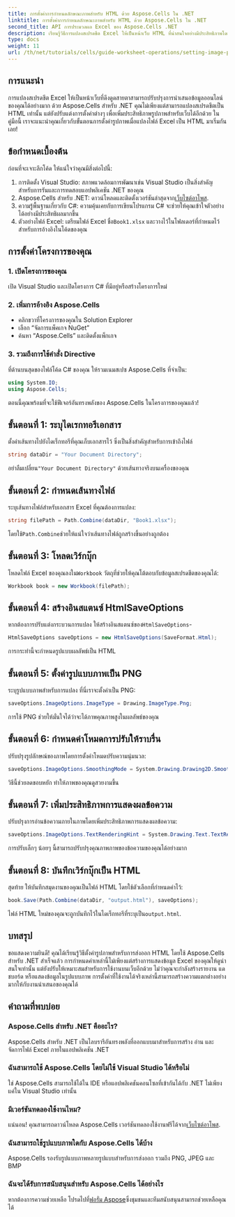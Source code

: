 ```yaml
---
title: การตั้งค่าการกำหนดลักษณะภาพสำหรับ HTML ด้วย Aspose.Cells ใน .NET
linktitle: การตั้งค่าการกำหนดลักษณะภาพสำหรับ HTML ด้วย Aspose.Cells ใน .NET
second_title: API การประมวลผล Excel ของ Aspose.Cells .NET
description: เรียนรู้วิธีการแปลงสเปรดชีต Excel ให้เป็นหน้าเว็บ HTML ที่น่าสนใจอย่างมีประสิทธิภาพโดยใช้ Aspose.Cells สำหรับ .NET คำแนะนำทีละขั้นตอนนี้ครอบคลุมทุกอย่างตั้งแต่การตั้งค่ารูปภาพไปจนถึงการเพิ่มประสิทธิภาพการแสดงผลข้อความ
type: docs
weight: 11
url: /th/net/tutorials/cells/guide-worksheet-operations/setting-image-preferences/
---
```

## การแนะนำ

การแปลงสเปรดชีต Excel ให้เป็นหน้าเว็บที่ดึงดูดสายตาสามารถปรับปรุงการนำเสนอข้อมูลออนไลน์ของคุณได้อย่างมาก ด้วย Aspose.Cells สำหรับ .NET คุณไม่เพียงแต่สามารถแปลงสเปรดชีตเป็น HTML เท่านั้น แต่ยังปรับแต่งการตั้งค่าต่างๆ เพื่อเพิ่มประสิทธิภาพรูปภาพสำหรับเว็บได้อีกด้วย ในคู่มือนี้ เราจะแนะนำคุณเกี่ยวกับขั้นตอนการตั้งค่ารูปภาพเมื่อแปลงไฟล์ Excel เป็น HTML มาเริ่มกันเลย!

## ข้อกำหนดเบื้องต้น

ก่อนที่จะเจาะลึกโค้ด ให้แน่ใจว่าคุณมีสิ่งต่อไปนี้:

1. การติดตั้ง Visual Studio: สภาพแวดล้อมการพัฒนาเช่น Visual Studio เป็นสิ่งสำคัญสำหรับการรันและการทดสอบแอปพลิเคชัน .NET ของคุณ
2.  Aspose.Cells สำหรับ .NET: ดาวน์โหลดและติดตั้งเวอร์ชันล่าสุดจาก[เว็บไซต์อาโพส](https://releases.aspose.com/cells/net/).
3. ความรู้พื้นฐานเกี่ยวกับ C#: ความคุ้นเคยกับการเขียนโปรแกรม C# จะช่วยให้คุณเข้าใจตัวอย่างได้อย่างมีประสิทธิผลมากขึ้น
4.  ตัวอย่างไฟล์ Excel: เตรียมไฟล์ Excel ชื่อ`Book1.xlsx` และวางไว้ในโฟลเดอร์ที่กำหนดไว้สำหรับการอ้างอิงในโค้ดของคุณ

## การตั้งค่าโครงการของคุณ

### 1. เปิดโครงการของคุณ

เปิด Visual Studio และเปิดโครงการ C# ที่มีอยู่หรือสร้างโครงการใหม่

### 2. เพิ่มการอ้างอิง Aspose.Cells

- คลิกขวาที่โครงการของคุณใน Solution Explorer
- เลือก “จัดการแพ็คเกจ NuGet”
- ค้นหา “Aspose.Cells” และติดตั้งแพ็กเกจ

### 3. รวมถึงการใช้คำสั่ง Directive

ที่ด้านบนสุดของไฟล์โค้ด C# ของคุณ ให้รวมเนมสเปซ Aspose.Cells ที่จำเป็น:

```csharp
using System.IO;
using Aspose.Cells;
```

ตอนนี้คุณพร้อมที่จะใช้ฟีเจอร์อันทรงพลังของ Aspose.Cells ในโครงการของคุณแล้ว!

## ขั้นตอนที่ 1: ระบุไดเรกทอรีเอกสาร

ตั้งค่าเส้นทางไปยังไดเร็กทอรีที่คุณเก็บเอกสารไว้ ซึ่งเป็นสิ่งสำคัญสำหรับการเข้าถึงไฟล์

```csharp
string dataDir = "Your Document Directory";
```

 อย่าลืมเปลี่ยน`"Your Document Directory"` ด้วยเส้นทางจริงบนเครื่องของคุณ

## ขั้นตอนที่ 2: กำหนดเส้นทางไฟล์

ระบุเส้นทางไฟล์สำหรับเอกสาร Excel ที่คุณต้องการแปลง:

```csharp
string filePath = Path.Combine(dataDir, "Book1.xlsx");
```

 โดยใช้`Path.Combine`ช่วยให้แน่ใจว่าเส้นทางไฟล์ถูกสร้างขึ้นอย่างถูกต้อง

## ขั้นตอนที่ 3: โหลดเวิร์กบุ๊ก

 โหลดไฟล์ Excel ของคุณลงใน`Workbook` วัตถุที่ช่วยให้คุณโต้ตอบกับข้อมูลสเปรดชีตของคุณได้:

```csharp
Workbook book = new Workbook(filePath);
```

## ขั้นตอนที่ 4: สร้างอินสแตนซ์ HtmlSaveOptions

 หากต้องการปรับแต่งกระบวนการแปลง ให้สร้างอินสแตนซ์ของ`HtmlSaveOptions`-

```csharp
HtmlSaveOptions saveOptions = new HtmlSaveOptions(SaveFormat.Html);
```

การกระทำนี้จะกำหนดรูปแบบผลลัพธ์เป็น HTML

## ขั้นตอนที่ 5: ตั้งค่ารูปแบบภาพเป็น PNG

ระบุรูปแบบภาพสำหรับการแปลง ที่นี่เราจะตั้งค่าเป็น PNG:

```csharp
saveOptions.ImageOptions.ImageType = Drawing.ImageType.Png;
```

การใช้ PNG ช่วยให้มั่นใจได้ว่าจะได้ภาพคุณภาพสูงในผลลัพธ์ของคุณ

## ขั้นตอนที่ 6: กำหนดค่าโหมดการปรับให้ราบรื่น

ปรับปรุงรูปลักษณ์ของภาพโดยการตั้งค่าโหมดปรับความนุ่มนวล:

```csharp
saveOptions.ImageOptions.SmoothingMode = System.Drawing.Drawing2D.SmoothingMode.AntiAlias;
```

วิธีนี้ช่วยลดขอบหยัก ทำให้ภาพของคุณดูสวยงามขึ้น

## ขั้นตอนที่ 7: เพิ่มประสิทธิภาพการแสดงผลข้อความ

ปรับปรุงการอ่านข้อความภายในภาพโดยเพิ่มประสิทธิภาพการแสดงผลข้อความ:

```csharp
saveOptions.ImageOptions.TextRenderingHint = System.Drawing.Text.TextRenderingHint.AntiAlias;
```

การปรับเล็กๆ น้อยๆ นี้สามารถปรับปรุงคุณภาพภาพของข้อความของคุณได้อย่างมาก

## ขั้นตอนที่ 8: บันทึกเวิร์กบุ๊กเป็น HTML

สุดท้าย ให้บันทึกสมุดงานของคุณเป็นไฟล์ HTML โดยใช้ตัวเลือกที่กำหนดค่าไว้:

```csharp
book.Save(Path.Combine(dataDir, "output.html"), saveOptions);
```

ไฟล์ HTML ใหม่ของคุณจะถูกบันทึกไว้ในไดเร็กทอรีที่ระบุเป็น`output.html`.

## บทสรุป

ขอแสดงความยินดี! คุณได้เรียนรู้วิธีตั้งค่ารูปภาพสำหรับการส่งออก HTML โดยใช้ Aspose.Cells สำหรับ .NET สำเร็จแล้ว การกำหนดค่าเหล่านี้ไม่เพียงแต่สร้างการแสดงข้อมูล Excel ของคุณให้ดูน่าสนใจเท่านั้น แต่ยังปรับให้เหมาะสมสำหรับการใช้งานบนเว็บอีกด้วย ไม่ว่าคุณจะกำลังสร้างรายงาน แดชบอร์ด หรือแสดงข้อมูลในรูปแบบภาพ การตั้งค่าที่ใช้งานได้จริงเหล่านี้สามารถสร้างความแตกต่างอย่างมากให้กับงานนำเสนอของคุณได้

## คำถามที่พบบ่อย

### Aspose.Cells สำหรับ .NET คืออะไร?

Aspose.Cells สำหรับ .NET เป็นไลบรารีอันทรงพลังที่ออกแบบมาสำหรับการสร้าง อ่าน และจัดการไฟล์ Excel ภายในแอปพลิเคชัน .NET

### ฉันสามารถใช้ Aspose.Cells โดยไม่ใช้ Visual Studio ได้หรือไม่

ใช่ Aspose.Cells สามารถใช้ได้ใน IDE หรือแอปพลิเคชันคอนโซลที่เข้ากันได้กับ .NET ไม่เพียงแค่ใน Visual Studio เท่านั้น

### มีเวอร์ชันทดลองใช้งานไหม?

 แน่นอน! คุณสามารถดาวน์โหลด Aspose.Cells เวอร์ชันทดลองใช้งานฟรีได้จาก[เว็บไซต์อาโพส](https://releases.aspose.com/).

### ฉันสามารถใช้รูปแบบภาพใดกับ Aspose.Cells ได้บ้าง

Aspose.Cells รองรับรูปแบบภาพหลายรูปแบบสำหรับการส่งออก รวมถึง PNG, JPEG และ BMP

### ฉันจะได้รับการสนับสนุนสำหรับ Aspose.Cells ได้อย่างไร

 หากต้องการความช่วยเหลือ โปรดไปที่[ฟอรั่ม Aspose](https://forum.aspose.com/c/cells/9)ซึ่งชุมชนและทีมสนับสนุนสามารถช่วยเหลือคุณได้